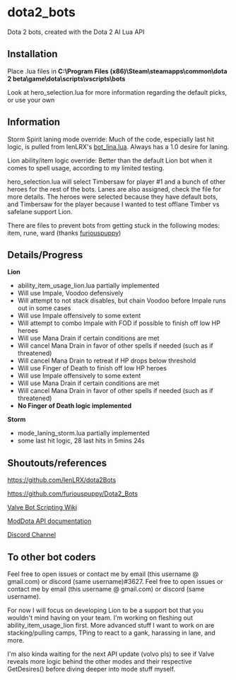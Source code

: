 # dota2_bots
Dota 2 bots, created with the Dota 2 AI Lua API

## Installation
Place .lua files in **C:\Program Files (x86)\Steam\steamapps\common\dota 2 beta\game\dota\scripts\vscripts\bots**

Look at hero_selection.lua for more information regarding the default picks, or use your own

## Information
Storm Spirit laning mode override: Much of the code, especially last hit logic, is pulled from lenLRX's [bot_lina.lua](https://github.com/lenLRX/dota2Bots/blob/master/bot_lina.lua). Always has a 1.0 desire for laning.

Lion ability/item logic override: Better than the default Lion bot when it comes to spell usage, according to my limited testing.

hero_selection.lua will select Timbersaw for player #1 and a bunch of other heroes for the rest of the bots. Lanes are also assigned, check the file for more details. The heroes were selected because they have default bots, and Timbersaw for the player because I wanted to test offlane Timber vs safelane support Lion.

There are files to prevent bots from getting stuck in the following modes: item, rune, ward (thanks [furiouspuppy](https://github.com/furiouspuppy/Dota2_Bots))

## Details/Progress
**Lion**
* ability_item_usage_lion.lua partially implemented
* Will use Impale, Voodoo defensively
* Will attempt to not stack disables, but chain Voodoo before Impale runs out in some cases
* Will use Impale offensively to some extent
* Will attempt to combo Impale with FOD if possible to finish off low HP heroes
* Will use Mana Drain if certain conditions are met
* Will cancel Mana Drain in favor of other spells if needed (such as if threatened)
* Will cancel Mana Drain to retreat if HP drops below threshold
* Will use Finger of Death to finish off low HP heroes
* Will use Impale offensively to some extent
* Will use Mana Drain if certain conditions are met
* Will cancel Mana Drain in favor of other spells if needed (such as if threatened)
* **No Finger of Death logic implemented**

**Storm**
* mode_laning_storm.lua partially implemented
* some last hit logic, 28 last hits in 5mins 24s

## Shoutouts/references
https://github.com/lenLRX/dota2Bots

https://github.com/furiouspuppy/Dota2_Bots

[Valve Bot Scripting Wiki](https://developer.valvesoftware.com/wiki/Dota_Bot_Scripting)

[ModDota API documentation](http://docs.moddota.com/lua_bots)

[Discord Channel](https://discord.gg/R8DmqUH)

## To other bot coders
Feel free to open issues or contact me by email (this username @ gmail.com) or discord (same username)#3627.
Feel free to open issues or contact me by email (this username @ gmail.com) or discord (same username).

For now I will focus on developing Lion to be a support bot that you wouldn't mind having on your team. I'm working on fleshing out ability_item_usage_lion first. More advanced stuff I want to work on are stacking/pulling camps, TPing to react to a gank, harassing in lane, and more.

I'm also kinda waiting for the next API update (volvo pls) to see if Valve reveals more logic behind the other modes and their respective GetDesires() before diving deeper into mode stuff myself.
